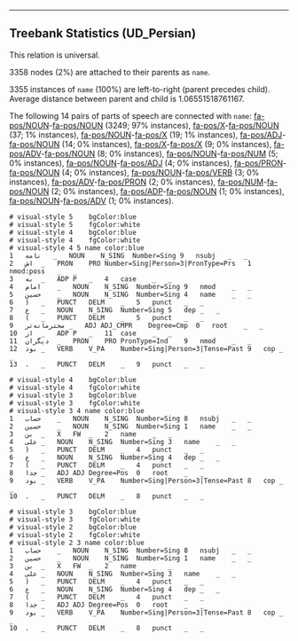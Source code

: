 

--------------------------------------------------------------------------------

## Treebank Statistics (UD_Persian)

This relation is universal.

3358 nodes (2%) are attached to their parents as `name`.

3355 instances of `name` (100%) are left-to-right (parent precedes child).
Average distance between parent and child is 1.06551518761167.

The following 14 pairs of parts of speech are connected with `name`: [fa-pos/NOUN]()-[fa-pos/NOUN]() (3249; 97% instances), [fa-pos/X]()-[fa-pos/NOUN]() (37; 1% instances), [fa-pos/NOUN]()-[fa-pos/X]() (19; 1% instances), [fa-pos/ADJ]()-[fa-pos/NOUN]() (14; 0% instances), [fa-pos/X]()-[fa-pos/X]() (9; 0% instances), [fa-pos/ADV]()-[fa-pos/NOUN]() (8; 0% instances), [fa-pos/NOUN]()-[fa-pos/NUM]() (5; 0% instances), [fa-pos/NOUN]()-[fa-pos/ADJ]() (4; 0% instances), [fa-pos/PRON]()-[fa-pos/NOUN]() (4; 0% instances), [fa-pos/NOUN]()-[fa-pos/VERB]() (3; 0% instances), [fa-pos/ADV]()-[fa-pos/PRON]() (2; 0% instances), [fa-pos/NUM]()-[fa-pos/NOUN]() (2; 0% instances), [fa-pos/ADP]()-[fa-pos/NOUN]() (1; 0% instances), [fa-pos/NOUN]()-[fa-pos/ADV]() (1; 0% instances).


~~~ conllu
# visual-style 5	bgColor:blue
# visual-style 5	fgColor:white
# visual-style 4	bgColor:blue
# visual-style 4	fgColor:white
# visual-style 4 5 name	color:blue
1	نامه‌	_	NOUN	N_SING	Number=Sing	9	nsubj	_	_
2	اش	_	PRON	PRO	Number=Sing|Person=3|PronType=Prs	1	nmod:poss	_	_
3	به	_	ADP	P	_	4	case	_	_
4	امام	_	NOUN	N_SING	Number=Sing	9	nmod	_	_
5	حسین	_	NOUN	N_SING	Number=Sing	4	name	_	_
6	)	_	PUNCT	DELM	_	5	punct	_	_
7	ع	_	NOUN	N_SING	Number=Sing	5	dep	_	_
8	(	_	PUNCT	DELM	_	5	punct	_	_
9	محترمانه‌تر	_	ADJ	ADJ_CMPR	Degree=Cmp	0	root	_	_
10	از	_	ADP	P	_	11	case	_	_
11	دیگران	_	PRON	PRO	PronType=Ind	9	nmod	_	_
12	بود	_	VERB	V_PA	Number=Sing|Person=3|Tense=Past	9	cop	_	_
13	.	_	PUNCT	DELM	_	9	punct	_	_

~~~


~~~ conllu
# visual-style 4	bgColor:blue
# visual-style 4	fgColor:white
# visual-style 3	bgColor:blue
# visual-style 3	fgColor:white
# visual-style 3 4 name	color:blue
1	حساب	_	NOUN	N_SING	Number=Sing	8	nsubj	_	_
2	حسین	_	NOUN	N_SING	Number=Sing	1	name	_	_
3	بن	_	X	FW	_	2	name	_	_
4	علی	_	NOUN	N_SING	Number=Sing	3	name	_	_
5	)	_	PUNCT	DELM	_	4	punct	_	_
6	ع	_	NOUN	N_SING	Number=Sing	4	dep	_	_
7	(	_	PUNCT	DELM	_	4	punct	_	_
8	جدا	_	ADJ	ADJ	Degree=Pos	0	root	_	_
9	بود	_	VERB	V_PA	Number=Sing|Person=3|Tense=Past	8	cop	_	_
10	.	_	PUNCT	DELM	_	8	punct	_	_

~~~


~~~ conllu
# visual-style 3	bgColor:blue
# visual-style 3	fgColor:white
# visual-style 2	bgColor:blue
# visual-style 2	fgColor:white
# visual-style 2 3 name	color:blue
1	حساب	_	NOUN	N_SING	Number=Sing	8	nsubj	_	_
2	حسین	_	NOUN	N_SING	Number=Sing	1	name	_	_
3	بن	_	X	FW	_	2	name	_	_
4	علی	_	NOUN	N_SING	Number=Sing	3	name	_	_
5	)	_	PUNCT	DELM	_	4	punct	_	_
6	ع	_	NOUN	N_SING	Number=Sing	4	dep	_	_
7	(	_	PUNCT	DELM	_	4	punct	_	_
8	جدا	_	ADJ	ADJ	Degree=Pos	0	root	_	_
9	بود	_	VERB	V_PA	Number=Sing|Person=3|Tense=Past	8	cop	_	_
10	.	_	PUNCT	DELM	_	8	punct	_	_

~~~


